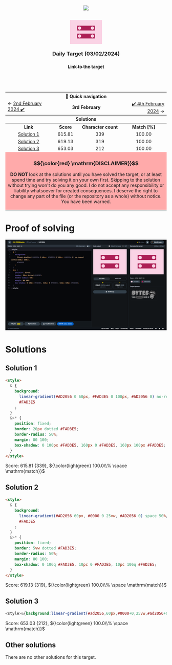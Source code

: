 <!-- References used for creating the template file: 
    - https://stackoverflow.com/a/61088246/11557114
-->
<table>
	<thead>
		<tr>
			<td colspan=4 align="center">
				<h1>
					<img src="https://cssbattle.dev/images/logo-new.svg" width=300>
				</h1>
				<h3>
					<img src="../images/target-preview/target_2024-02-03.png" width=100 style=vertical-align:middle>
					<br>
					<br>
					Daily Target (03/02/2024)
					<p align=center><a href="https://cssbattle.dev/play/PSGU7kutRTd3qD1Peurj"><sub>Link to the target</sub></a></p>
				</h3>
				<span>&#160;&#160;&#160;&#160;&#160;&#160;&#160;&#160;</span>
				<span>&#160;&#160;&#160;&#160;&#160;&#160;&#160;&#160;</span>
				<span>&#160;&#160;&#160;&#160;&#160;&#160;&#160;&#160;</span>
				<span>&#160;&#160;&#160;&#160;&#160;&#160;&#160;&#160;</span>
				<span>&#160;&#160;&#160;&#160;&#160;&#160;&#160;&#160;</span>
				<span>&#160;&#160;&#160;&#160;&#160;&#160;&#160;&#160;</span>
				<span>&#160;&#160;&#160;&#160;&#160;&#160;&#160;&#160;</span>
				<span>&#160;&#160;&#160;&#160;&#160;&#160;&#160;&#160;</span>
				<span>&#160;&#160;&#160;&#160;&#160;&#160;&#160;&#160;</span>
				<span>&#160;&#160;&#160;&#160;&#160;&#160;&#160;&#160;</span>
				<span>&#160;&#160;&#160;&#160;&#160;&#160;&#160;&#160;</span>
				<span>&#160;&#160;&#160;&#160;&#160;&#160;&#160;&#160;</span>
				<span>&#160;&#160;&#160;&#160;&#160;&#160;&#160;&#160;</span>
				<span>&#160;&#160;&#160;&#160;&#160;&#160;&#160;&#160;</span>
				<span>&#160;&#160;&#160;&#160;&#160;&#160;&#160;&#160;</span>
				<span>&#160;&#160;&#160;&#160;&#160;&#160;&#160;&#160;</span>
				<span>&#160;&#160;&#160;&#160;&#160;&#160;&#160;&#160;</span>
				<span>&#160;&#160;&#160;&#160;&#160;&#160;&#160;&#160;</span>
				<span>&#160;&#160;&#160;&#160;&#160;&#160;&#160;&#160;</span>
				<span>&#160;&#160;&#160;&#160;&#160;&#160;&#160;&#160;</span>
				<span>&#160;&#160;&#160;&#160;&#160;&#160;&#160;&#160;</span>
				<span>&#160;&#160;&#160;&#160;&#160;&#160;&#160;&#160;</span>
				<span>&#160;&#160;&#160;&#160;&#160;&#160;&#160;&#160;</span>
				<span>&#160;&#160;&#160;&#160;&#160;&#160;&#160;&#160;</span>
				<span>&#160;&#160;&#160;&#160;&#160;&#160;&#160;&#160;</span>
				<span>&#160;&#160;&#160;&#160;&#160;&#160;&#160;&#160;</span>
				<span>&#160;&#160;&#160;&#160;&#160;&#160;&#160;&#160;</span>
				<span>&#160;&#160;&#160;&#160;&#160;&#160;&#160;&#160;</span>
				<span>&#160;&#160;&#160;&#160;&#160;&#160;&#160;&#160;</span>
			</td>
		</tr>
		<tr>
			<th colspan=4>📅 Quick navigation</th>
		</tr>
		<tr>
			<td align="left">
				&larr;  <a href="./daily-target_2024-02-02.md">2nd February 2024 ✔️</a>
			</td>
			<td align="center" colspan=2>
				<b>3rd February</b>
			</td>
			<td align="right">
				<a href="./daily-target_2024-02-04.md">✔️ 4th February 2024</a> &rarr;
			</td>
		</tr>
	</thead>
	<tbody>
		<tr>
			<th colspan=4 align=center>
				Solutions
			</th>
		</tr>
		<tr>
			<th>Link</th>
			<th>Score</th>
			<th>Character count</th>
			<th>Match [%]</th>
		</tr>
		<tr align=center>
			<td>
				<a href=#solution-1>Solution 1</a>
			</td>
			<td>615.81</td><td>339</td><td>100.00</td>
		</tr>
		<tr align=center>
			<td>
				<a href=#solution-2>Solution 2</a>
			</td>
			<td>619.13</td><td>319</td><td>100.00</td>
		</tr>
		<tr align=center>
			<td>
				<a href=#solution-3>Solution 3</a>
			</td>
			<td>653.03</td><td>212</td><td>100.00</td>
		</tr>
		<tr align=center>
		<td colspan=4 bgcolor=FFAAAA id=disclaimer>

### $${\color{red} \mathrm{DISCLAIMER}}$$
**DO NOT** look at the solutions until you have solved the target, or at least spend time and try solving it on your own first. Skipping to the solution without trying won't do you any good.
I do not accept any responsibility or liability whatsoever for created consequences. I deserve the right to change any part of the file (or the repository as a whole) without notice.
<br>
You have been warned. 
		</td>
		</tr>
		<!--
    <tr align=center>
		  <td></td><td></td><td></td><td></td>
		</tr> -->
	</tbody>
</table>

# Proof of solving
![Image of the solved target.](../images/target-solution/daily-target_2024-02-03.png)

# Solutions

## Solution 1
```html
<style>
  & {
    background:
      linear-gradient(#AD2056 0 60px, #FAD3E5 0 100px, #AD2056 0) no-repeat center/220px 160px,
      #FAD3E5
    ;
  }
  &>* {
    position: fixed;
    border: 20px dotted #FAD3E5;
    border-radius: 50%;
    margin: 80 100;
    box-shadow: 0 100px #FAD3E5, 160px 0 #FAD3E5, 160px 100px #FAD3E5;
  }
</style>
```

Score: 615.81 {339}, ${\color{lightgreen} 100.0\\% \space \mathrm{match}}$
<br>


## Solution 2
```html
<style>
  & {
    background:
      linear-gradient(#AD2056 60px, #0000 0 25vw, #AD2056 0) space 50%/55% 10pc,
      #FAD3E5
    ;
  }
  &>* {
    position: fixed;
    border: 5vw dotted #FAD3E5;
    border-radius: 50%;
    margin: 80 100;
    box-shadow: 0 106q #FAD3E5, 10pc 0 #FAD3E5, 10pc 106q #FAD3E5;
  }
</style>
```

Score: 619.13 {319}, ${\color{lightgreen} 100.0\\% \space \mathrm{match}}$
<br>


## Solution 3
```css
<style>&{background:linear-gradient(#ad2056,60px,#0000+0,25vw,#ad2056+0) space#fad3e5+50%/55%10pc;color:FAD3E5;>*{position:fixed;border:solid+5vw;border-radius:50%;margin:80+100;box-shadow:0+106q,10pc+0,10pc+106q
```

Score: 653.03 {212}, ${\color{lightgreen} 100.0\\% \space \mathrm{match}}$
<br>


## Other solutions

There are no other solutions for this target.

<br>